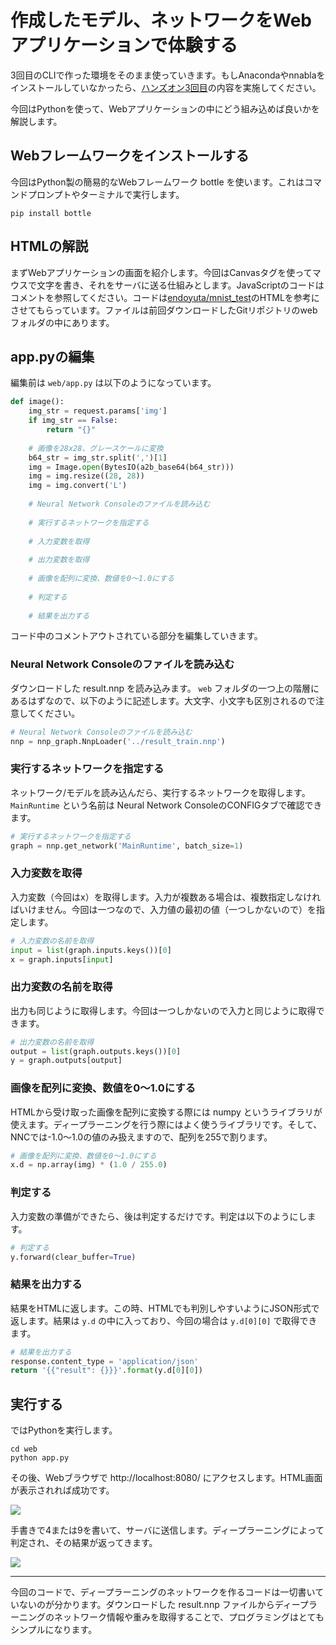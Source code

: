 # 作成したモデル、ネットワークをWebアプリケーションで体験する

3回目のCLIで作った環境をそのまま使っていきます。もしAnacondaやnnablaをインストールしていなかったら、[ハンズオン3回目](./3.md)の内容を実施してください。

今回はPythonを使って、Webアプリケーションの中にどう組み込めば良いかを解説します。

## Webフレームワークをインストールする

今回はPython製の簡易的なWebフレームワーク bottle を使います。これはコマンドプロンプトやターミナルで実行します。

```
pip install bottle
```

## HTMLの解説

まずWebアプリケーションの画面を紹介します。今回はCanvasタグを使ってマウスで文字を書き、それをサーバに送る仕組みとします。JavaScriptのコードはコメントを参照してください。コードは[endoyuta/mnist_test](https://github.com/endoyuta/mnist_test)のHTMLを参考にさせてもらっています。ファイルは前回ダウンロードしたGitリポジトリのwebフォルダの中にあります。

## app.pyの編集

編集前は `web/app.py` は以下のようになっています。

```py
def image():
    img_str = request.params['img']
    if img_str == False:
        return "{}"
    
    # 画像を28x28、グレースケールに変換
    b64_str = img_str.split(',')[1]
    img = Image.open(BytesIO(a2b_base64(b64_str)))
    img = img.resize((28, 28))
    img = img.convert('L')
    
    # Neural Network Consoleのファイルを読み込む
    
    # 実行するネットワークを指定する
    
    # 入力変数を取得
    
    # 出力変数を取得
    
    # 画像を配列に変換、数値を0〜1.0にする
    
    # 判定する
    
    # 結果を出力する
```

コード中のコメントアウトされている部分を編集していきます。

### Neural Network Consoleのファイルを読み込む

ダウンロードした result.nnp を読み込みます。 `web` フォルダの一つ上の階層にあるはずなので、以下のように記述します。大文字、小文字も区別されるので注意してください。

```py
# Neural Network Consoleのファイルを読み込む
nnp = nnp_graph.NnpLoader('../result_train.nnp')
```

### 実行するネットワークを指定する

ネットワーク/モデルを読み込んだら、実行するネットワークを取得します。 `MainRuntime` という名前は Neural Network ConsoleのCONFIGタブで確認できます。

```py
# 実行するネットワークを指定する
graph = nnp.get_network('MainRuntime', batch_size=1)
```

### 入力変数を取得

入力変数（今回はx）を取得します。入力が複数ある場合は、複数指定しなければいけません。今回は一つなので、入力値の最初の値（一つしかないので）を指定します。

```py
# 入力変数の名前を取得
input = list(graph.inputs.keys())[0]
x = graph.inputs[input]
```

### 出力変数の名前を取得

出力も同じように取得します。今回は一つしかないので入力と同じように取得できます。

```python
# 出力変数の名前を取得
output = list(graph.outputs.keys())[0]
y = graph.outputs[output]
```

### 画像を配列に変換、数値を0〜1.0にする

HTMLから受け取った画像を配列に変換する際には numpy というライブラリが使えます。ディープラーニングを行う際にはよく使うライブラリです。そして、NNCでは-1.0〜1.0の値のみ扱えますので、配列を255で割ります。

```py
# 画像を配列に変換、数値を0〜1.0にする
x.d = np.array(img) * (1.0 / 255.0)
```

### 判定する

入力変数の準備ができたら、後は判定するだけです。判定は以下のようにします。

```py
# 判定する
y.forward(clear_buffer=True)
```

### 結果を出力する

結果をHTMLに返します。この時、HTMLでも判別しやすいようにJSON形式で返します。結果は `y.d` の中に入っており、今回の場合は `y.d[0][0]` で取得できます。

```py
# 結果を出力する
response.content_type = 'application/json'
return '{{"result": {}}}'.format(y.d[0][0])
```

## 実行する

ではPythonを実行します。

```
cd web
python app.py
```

その後、Webブラウザで http://localhost:8080/ にアクセスします。HTML画面が表示されれば成功です。

![](images/nnc-handson-41.png)

手書きで4または9を書いて、サーバに送信します。ディープラーニングによって判定され、その結果が返ってきます。

![](images/nnc-handson-40.png)

----

今回のコードで、ディープラーニングのネットワークを作るコードは一切書いていないのが分かります。ダウンロードした result.nnp ファイルからディープラーニングのネットワーク情報や重みを取得することで、プログラミングはとてもシンプルになります。
